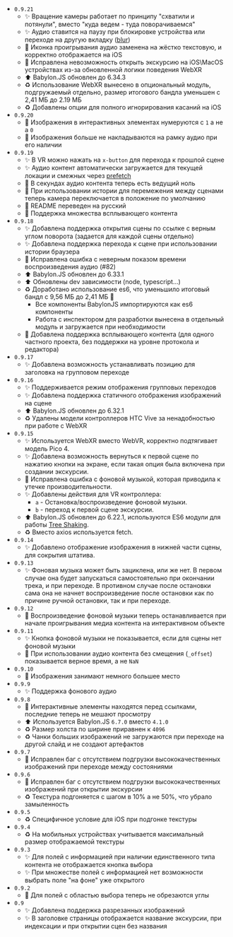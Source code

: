 * `0.9.21`
  * ✨ Вращение камеры работает по принципу "схватили и потянули", вместо "куда ведем - туда поворачиваемся"
  * ✨ Аудио ставится на паузу при блокировке устройства или переходе на другую вкладку ([blur](https://developer.mozilla.org/en-US/docs/Web/API/Element/blur_event))
  * 💄 Иконка проигрывания аудио заменена на жёстко текстовую, и корректно отображается на iOS
  * 🐛 Исправлена невозможность открыть экскурсию на iOS\MacOS устройствах из-за обновленной логики поведения WebXR
  * ⬆ Babylon.JS обновлен до 6.34.3
  * ♻ Использование WebXR вынесено в опциональный модуль, подгружаемый отдельно, размер итогового бандла уменьшен с 2,41 МБ до 2.19 МБ
  * ♻ Добавлены опции для полного игнорирования касаний на iOS
* `0.9.20`
  * 💄 Изображения в интерактивных элементах нумеруются с `1` а не а `0`
  * 💄 Изображения больше не накладываются на рамку аудио при его наличии
* `0.9.19`
  * ✨ В VR можно нажать на `x-button` для перехода к прошлой сцене
  * ✨ Аудио контент автоматически загружается для текущей локации и смежных через [prefetch](https://developer.mozilla.org/en-US/docs/Glossary/Prefetch)
  * 💄 В секундах аудио контента теперь есть ведущий ноль
  * 🐛 При использовании истории для перемежения между сценами теперь камера переключается в положение по умолчанию
  * 📝 README переведен на русский
  * 💩 Поддержка множества всплывающего контента
* `0.9.18`
  * ✨ Добавлена поддержка открытия сцены по ссылке с верным углом поворота (задается для каждой сцены отдельно)
  * ✨ Добавлена поддержка перехода к сцене при использовании истории браузера
  * 🐛 Исправлена ошибка с неверным показом времени воспроизведения аудио (#82)
  * ⬆ Babylon.JS обновлен до 6.33.1
  * ⬆ Обновлены dev зависимости (node, typescript...)
  * ♻ Доработано использование es6, что уменьшило итоговый бандл с 9,56 МБ до 2,41 МБ 🎉
    * Все компоненты BabylonJS импортируются как es6 компоненты
    * Работа с инспектором для разработки вынесена в отдельный модуль и загружается при необходимости
  * 💩 Добавлена поддержка всплывающего контента (для одного частного проекта, без поддержки на уровне протокола и редактора)
* `0.9.17`
  * ✨ Добавлена возможность устанавливать позицию для заголовка на групповом переходе
* `0.9.16`
  * ✨ Поддерживается режим отображения групповых переходов
  * ✨ Добавлена поддержка статичного отображения изображений на сцене
  * ⬆ Babylon.JS обновлен до 6.32.1
  * ♻ Удалены модели контроллеров HTC Vive за ненадобностью при работе с WebXR
* `0.9.15`
  * ✨ Используется WebXR вместо WebVR, корректно подтягивает модель Pico 4.
  * ✨ Добавлена возможность вернуться к первой сцене по нажатию кнопки на экране, если такая опция была включена при создании экскурсии.
  * 🐛 Исправлена ошибка с фоновой музыкой, которая приводила к утечке производительности.
  * ✨ Добавлены действия для VR контроллера:
    * `a` - Остановка/воспроизведение фоновой музыки.
    * `b` - переход к первой сцене экскурсии.
  * ⬆ Babylon.JS обновлен до 6.22.1, используются ES6 модули для работы [Tree Shaking](https://doc.babylonjs.com/setup/frameworkPackages/es6Support).
  * ♻ Вместо axios используется fetch.
* `0.9.14`
  * ✨ Добавлено отображение изображения в нижней части сцены, для сокрытия штатива.
* `0.9.13`
  * ✨ Фоновая музыка может быть зациклена, или же нет. В первом случае она будет запускаться самостоятельно при окончании трека, и при переходе. В противном случае после остановки сама она не начнет воспроизведение после остановки как по причине ручной остановки, так и при переходе.
* `0.9.12`
  * 🐛 Воспроизведение фоновой музыки теперь останавливается при начале проигрывания медиа контента на интерактивном объекте
* `0.9.11`
  * ✨ Кнопка фоновой музыки не показывается, если для сцены нет фоновой музыки
  * 🐛 При использовании аудио контента без смещения (`_offset`) показывается верное время, а не `NaN`
* `0.9.10`
  * 🎉 Изображения занимают немного большее место
* `0.9.9`
  * ✨ Поддержка фонового аудио
* `0.9.8`
  * 🐛 Интерактивные элементы находятся перед ссылками, последние теперь не мешают просмотру
  * ⬆ Используется Babylon.JS `6.7.0` вместо `4.1.0`
  * ♻ Размер холста по ширине приравнен к `4096`
  * ♻ Чанки больших изображений не загружаются при переходе на другой слайд и не создают артефактов
* `0.9.7`
  * 🐛 Исправлен баг с отсутствием подгрузки высококачественных изображений при переходе между состояниями
* `0.9.6`
  * 🐛 Исправлен баг с отсутствием подгрузки высококачественных изображений при открытии экскурсии
  * ♻ Текстура подгоняется с шагом в 10% а не 50%, что убрало замыленность
* `0.9.5`
  * ♻ Специфичное условие для iOS при подгонке текстуры
* `0.9.4`
  * ♻ На мобильных устройствах учитывается максимальный размер отображаемой текстуры
* `0.9.3`
  * ✨ Для полей с информацией при наличии единственного типа контента не отображается кнопка выбора
  * ✨ При множестве полей с информацией нет возможности выбрать поле "на фоне" уже открытого
* `0.9.2`
  * 🐛 Для полей с областью выбора теперь не обрезаются углы
* `0.9`
  * ✨ Добавлена поддержка разрезанных изображений
  * ✨ В заголовке страницы отображается название экскурсии, при индексации и при открытии сцен без названия
